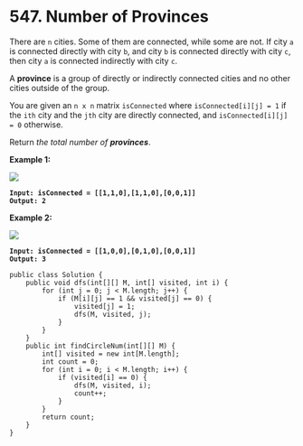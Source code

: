 # 547. Number of Provinces

There are `n` cities. Some of them are connected, while some are not. If city `a` is connected directly with city `b`, and city `b` is connected directly with city `c`, then city `a` is connected indirectly with city `c`.

A **province** is a group of directly or indirectly connected cities and no other cities outside of the group.

You are given an `n x n` matrix `isConnected` where `isConnected[i][j] = 1` if the `ith` city and the `jth` city are directly connected, and `isConnected[i][j] = 0` otherwise.

Return _the total number of **provinces**_.

&#x20;

**Example 1:**

![](https://assets.leetcode.com/uploads/2020/12/24/graph1.jpg)

<pre><code><strong>Input: isConnected = [[1,1,0],[1,1,0],[0,0,1]]
</strong><strong>Output: 2
</strong></code></pre>

**Example 2:**

![](https://assets.leetcode.com/uploads/2020/12/24/graph2.jpg)

<pre><code><strong>Input: isConnected = [[1,0,0],[0,1,0],[0,0,1]]
</strong><strong>Output: 3
</strong></code></pre>

```
public class Solution {
    public void dfs(int[][] M, int[] visited, int i) {
        for (int j = 0; j < M.length; j++) {
            if (M[i][j] == 1 && visited[j] == 0) {
                visited[j] = 1;
                dfs(M, visited, j);
            }
        }
    }
    public int findCircleNum(int[][] M) {
        int[] visited = new int[M.length];
        int count = 0;
        for (int i = 0; i < M.length; i++) {
            if (visited[i] == 0) {
                dfs(M, visited, i);
                count++;
            }
        }
        return count;
    }
}
```
